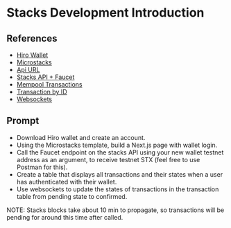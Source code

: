 # Stacks Development Introduction

## References
* [Hiro Wallet](https://wallet.hiro.so/)
* [Microstacks](https://micro-stacks.dev/)
* [Api URL](https://stacks-node-api.testnet.stacks.co)
* [Stacks API + Faucet](https://docs.hiro.so/api#tag/Faucets)
* [Mempool Transactions](https://docs.hiro.so/api#tag/Transactions/operation/get_mempool_transaction_list)
* [Transaction by ID](https://docs.hiro.so/api#tag/Transactions/operation/get_transaction_by_id)
* [Websockets](hhttps://docs.hiro.so/get-started/stacks-blockchain-api#websocket-sample)


## Prompt

* Download Hiro wallet and create an account.
* Using the Microstacks template, build a Next.js page with wallet login.
* Call the Faucet endpoint on the stacks API using your new wallet testnet address as an argument, to receive testnet STX (feel free to use Postman for this).
* Create a table that displays all transactions and their states when a user has authenticated with their wallet.
* Use websockets to update the states of transactions in the transaction table from pending state to confirmed.

NOTE: Stacks blocks take about 10 min to propagate, so transactions will be pending for around this time after called. 